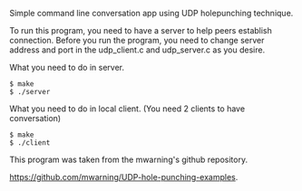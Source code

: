Simple command line conversation app using UDP holepunching technique.

To run this program, you need to have a server to help peers establish connection.
Before you run the program, you need to change server address and port in the udp_client.c and udp_server.c as you desire.


What you need to do in server.
```
$ make
$ ./server
```

What you need to do in local client. (You need 2 clients to have conversation)
```
$ make
$ ./client
```
This program was taken from the mwarning's github repository.

https://github.com/mwarning/UDP-hole-punching-examples.

